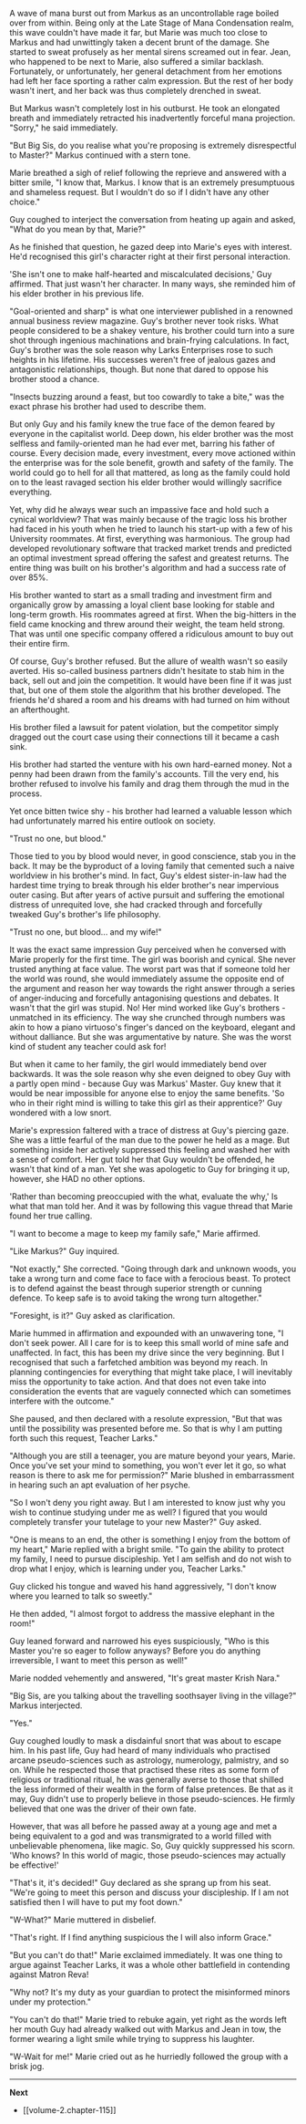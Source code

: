 
A wave of mana burst out from Markus as an uncontrollable rage boiled over from within. Being only at the Late Stage of Mana Condensation realm, this wave couldn't have made it far, but Marie was much too close to Markus and had unwittingly taken a decent brunt of the damage. She started to sweat profusely as her mental sirens screamed out in fear. Jean, who happened to be next to Marie, also suffered a similar backlash. Fortunately, or unfortunately, her general detachment from her emotions had left her face sporting a rather calm expression. But the rest of her body wasn't inert, and her back was thus completely drenched in sweat.

But Markus wasn't completely lost in his outburst. He took an elongated breath and immediately retracted his inadvertently forceful mana projection. "Sorry," he said immediately.

"But Big Sis, do you realise what you're proposing is extremely disrespectful to Master?" Markus continued with a stern tone.

Marie breathed a sigh of relief following the reprieve and answered with a bitter smile, "I know that, Markus. I know that is an extremely presumptuous and shameless request. But I wouldn't do so if I didn't have any other choice."

Guy coughed to interject the conversation from heating up again and asked, "What do you mean by that, Marie?"

As he finished that question, he gazed deep into Marie's eyes with interest. He'd recognised this girl's character right at their first personal interaction.

'She isn't one to make half-hearted and miscalculated decisions,' Guy affirmed. That just wasn't her character. In many ways, she reminded him of his elder brother in his previous life.

"Goal-oriented and sharp" is what one interviewer published in a renowned annual business review magazine. Guy's brother never took risks. What people considered to be a shakey venture, his brother could turn into a sure shot through ingenious machinations and brain-frying calculations. In fact, Guy's brother was the sole reason why Larks Enterprises rose to such heights in his lifetime. His successes weren't free of jealous gazes and antagonistic relationships, though. But none that dared to oppose his brother stood a chance.

"Insects buzzing around a feast, but too cowardly to take a bite," was the exact phrase his brother had used to describe them.

But only Guy and his family knew the true face of the demon feared by everyone in the capitalist world. Deep down, his elder brother was the most selfless and family-oriented man he had ever met, barring his father of course. Every decision made, every investment, every move actioned within the enterprise was for the sole benefit, growth and safety of the family. The world could go to hell for all that mattered, as long as the family could hold on to the least ravaged section his elder brother would willingly sacrifice everything.

Yet, why did he always wear such an impassive face and hold such a cynical worldview? That was mainly because of the tragic loss his brother had faced in his youth when he tried to launch his start-up with a few of his University roommates. At first, everything was harmonious. The group had developed revolutionary software that tracked market trends and predicted an optimal investment spread offering the safest and greatest returns. The entire thing was built on his brother's algorithm and had a success rate of over 85%.

His brother wanted to start as a small trading and investment firm and organically grow by amassing a loyal client base looking for stable and long-term growth. His roommates agreed at first. When the big-hitters in the field came knocking and threw around their weight, the team held strong. That was until one specific company offered a ridiculous amount to buy out their entire firm.

Of course, Guy's brother refused. But the allure of wealth wasn't so easily averted. His so-called business partners didn't hesitate to stab him in the back, sell out and join the competition. It would have been fine if it was just that, but one of them stole the algorithm that his brother developed. The friends he'd shared a room and his dreams with had turned on him without an afterthought.

His brother filed a lawsuit for patent violation, but the competitor simply dragged out the court case using their connections till it became a cash sink.

His brother had started the venture with his own hard-earned money. Not a penny had been drawn from the family's accounts. Till the very end, his brother refused to involve his family and drag them through the mud in the process.

Yet once bitten twice shy - his brother had learned a valuable lesson which had unfortunately marred his entire outlook on society. 

"Trust no one, but blood."

Those tied to you by blood would never, in good conscience, stab you in the back. It may be the byproduct of a loving family that cemented such a naive worldview in his brother's mind. In fact, Guy's eldest sister-in-law had the hardest time trying to break through his elder brother's near impervious outer casing. But after years of active pursuit and suffering the emotional distress of unrequited love, she had cracked through and forcefully tweaked Guy's brother's life philosophy.

"Trust no one, but blood... and my wife!"

It was the exact same impression Guy perceived when he conversed with Marie properly for the first time. The girl was boorish and cynical. She never trusted anything at face value. The worst part was that if someone told her the world was round, she would immediately assume the opposite end of the argument and reason her way towards the right answer through a series of anger-inducing and forcefully antagonising questions and debates. It wasn't that the girl was stupid. No! Her mind worked like Guy's brothers - unmatched in its efficiency. The way she crunched through numbers was akin to how a piano virtuoso's finger's danced on the keyboard, elegant and without dalliance. But she was argumentative by nature. She was the worst kind of student any teacher could ask for!

But when it came to her family, the girl would immediately bend over backwards. It was the sole reason why she even deigned to obey Guy with a partly open mind - because Guy was Markus' Master. Guy knew that it would be near impossible for anyone else to enjoy the same benefits. 'So who in their right mind is willing to take this girl as their apprentice?' Guy wondered with a low snort.

Marie's expression faltered with a trace of distress at Guy's piercing gaze. She was a little fearful of the man due to the power he held as a mage. But something inside her actively suppressed this feeling and washed her with a sense of comfort. Her gut told her that Guy wouldn't be offended, he wasn't that kind of a man. Yet she was apologetic to Guy for bringing it up, however, she HAD no other options.

'Rather than becoming preoccupied with the what, evaluate the why,' Is what that man told her. And it was by following this vague thread that Marie found her true calling.

"I want to become a mage to keep my family safe," Marie affirmed.

"Like Markus?" Guy inquired.

"Not exactly," She corrected. "Going through dark and unknown woods, you take a wrong turn and come face to face with a ferocious beast. To protect is to defend against the beast through superior strength or cunning defence. To keep safe is to avoid taking the wrong turn altogether."

"Foresight, is it?" Guy asked as clarification.

Marie hummed in affirmation and expounded with an unwavering tone, "I don't seek power. All I care for is to keep this small world of mine safe and unaffected. In fact, this has been my drive since the very beginning. But I recognised that such a farfetched ambition was beyond my reach. In planning contingencies for everything that might take place, I will inevitably miss the opportunity to take action. And that does not even take into consideration the events that are vaguely connected which can sometimes interfere with the outcome."

She paused, and then declared with a resolute expression, "But that was until the possibility was presented before me. So that is why I am putting forth such this request, Teacher Larks."

"Although you are still a teenager, you are mature beyond your years, Marie. Once you've set your mind to something, you won't ever let it go, so what reason is there to ask me for permission?" Marie blushed in embarrassment in hearing such an apt evaluation of her psyche.

"So I won't deny you right away. But I am interested to know just why you wish to continue studying under me as well? I figured that you would completely transfer your tutelage to your new Master?" Guy asked.

"One is means to an end, the other is something I enjoy from the bottom of my heart," Marie replied with a bright smile. "To gain the ability to protect my family, I need to pursue discipleship. Yet I am selfish and do not wish to drop what I enjoy, which is learning under you, Teacher Larks."

Guy clicked his tongue and waved his hand aggressively, "I don't know where you learned to talk so sweetly."

He then added, "I almost forgot to address the massive elephant in the room!"

Guy leaned forward and narrowed his eyes suspiciously, "Who is this Master you're so eager to follow anyways? Before you do anything irreversible, I want to meet this person as well!"

Marie nodded vehemently and answered, "It's great master Krish Nara."

"Big Sis, are you talking about the travelling soothsayer living in the village?" Markus interjected.

"Yes."

Guy coughed loudly to mask a disdainful snort that was about to escape him. In his past life, Guy had heard of many individuals who practised arcane pseudo-sciences such as astrology, numerology, palmistry, and so on. While he respected those that practised these rites as some form of religious or traditional ritual, he was generally averse to those that shilled the less informed of their wealth in the form of false pretences. Be that as it may, Guy didn't use to properly believe in those pseudo-sciences. He firmly believed that one was the driver of their own fate.

However, that was all before he passed away at a young age and met a being equivalent to a god and was transmigrated to a world filled with unbelievable phenomena, like magic. So, Guy quickly suppressed his scorn. 'Who knows? In this world of magic, those pseudo-sciences may actually be effective!'

"That's it, it's decided!" Guy declared as she sprang up from his seat. "We're going to meet this person and discuss your discipleship. If I am not satisfied then I will have to put my foot down."

"W-What?" Marie muttered in disbelief.

"That's right. If I find anything suspicious the I will also inform Grace."

"But you can't do that!" Marie exclaimed immediately. It was one thing to argue against Teacher Larks, it was a whole other battlefield in contending against Matron Reva!

"Why not? It's my duty as your guardian to protect the misinformed minors under my protection."

"You can't do that!" Marie tried to rebuke again, yet right as the words left her mouth Guy had already walked out with Markus and Jean in tow, the former wearing a light smile while trying to suppress his laughter.

"W-Wait for me!" Marie cried out as he hurriedly followed the group with a brisk jog.

____

**Next**
* [[volume-2.chapter-115]]